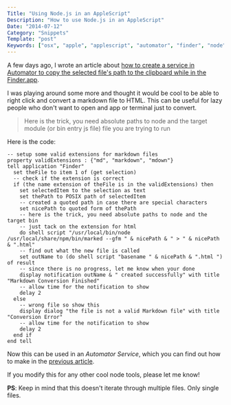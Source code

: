 ```yaml
---
Title: "Using Node.js in an AppleScript"
Description: "How to use Node.js in an AppleScript"
Date: "2014-07-12"
Category: "Snippets"
Template: "post"
Keywords: ["osx", "apple", "applescript", "automator", "finder", "node", "javascript", "js", "marked", "markdown", "md", "scpt"]
---
```


A few days ago, I wrote an article about [how to create a service in Automator to copy the selected file's path to the clipboard while in the Finder.app](https://ohdoylerules.com/snippets/copy-file-path-clipboard-osx "Copy filepath to clipboard in OSX").

I was playing around some more and thought it would be cool to be able to right click and convert a markdown file to HTML. This can be useful for lazy people who don't want to open and app or terminal just to convert.

> Here is the trick, you need absolute paths to node and the target module (or bin entry js file) file you are trying to run

Here is the code:

```applescript
-- setup some valid extensions for markdown files
property validExtensions : {"md", "markdown", "mdown"}
tell application "Finder"
  set theFile to item 1 of (get selection)
  -- check if the extension is correct
  if (the name extension of theFile is in the validExtensions) then
    set selectedItem to the selection as text
    set thePath to POSIX path of selectedItem
    -- created a quoted path in case there are special characters
    set nicePath to quoted form of thePath
    -- here is the trick, you need absolute paths to node and the target bin
    -- just tack on the extension for html
    do shell script "/usr/local/bin/node /usr/local/share/npm/bin/marked --gfm " & nicePath & " > " & nicePath & ".html"
    -- find out what the new file is called
    set outName to (do shell script "basename " & nicePath & ".html ") of result
    -- since there is no progress, let me know when your done
    display notification outName & " created successfully" with title "Markdown Conversion Finished"
    -- allow time for the notification to show
    delay 2
  else
    -- wrong file so show this
    display dialog "the file is not a valid Markdown file" with title "Conversion Error"
    -- allow time for the notification to show
    delay 2
  end if
end tell
```

Now this can be used in an *Automator Service*, which you can find out how to make in the [previous article](https://ohdoylerules.com/snippets/copy-file-path-clipboard-osx "Copy filepath to clipboard in OSX").

If you modify this for any other cool node tools, please let me know!

**PS**: Keep in mind that this doesn't iterate through multiple files. Only single files.

